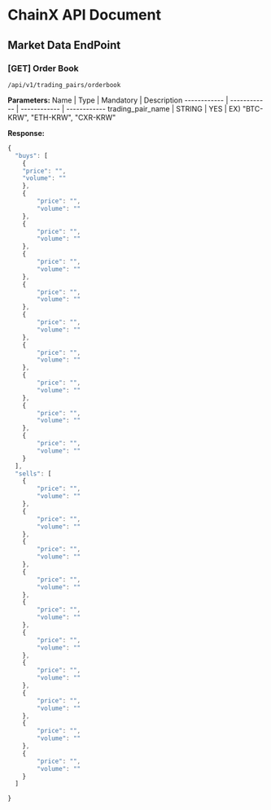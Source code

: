 # ChainX API Document

## Market Data EndPoint

### [GET] Order Book
```
/api/v1/trading_pairs/orderbook
```

**Parameters:**
Name | Type | Mandatory | Description
------------ | ------------ | ------------ | ------------
trading_pair_name | STRING | YES | EX) "BTC-KRW", "ETH-KRW", "CXR-KRW"

**Response:**
```javascript
{
  "buys": [
    {
	"price": "",
	"volume": ""
    },
    {
        "price": "",
        "volume": ""
    },
    {
        "price": "",
        "volume": ""
    },
    {
        "price": "",
        "volume": ""
    },
    {
        "price": "",
        "volume": ""
    },
    {
        "price": "",
        "volume": ""
    },
    {
        "price": "",
        "volume": ""
    },
    {
        "price": "",
        "volume": ""
    },
    {
        "price": "",
        "volume": ""
    },
    {
        "price": "",
        "volume": ""
    }
  ],
  "sells": [
    {
        "price": "",
        "volume": ""
    },
    {
        "price": "",
        "volume": ""
    },
    {
        "price": "",
        "volume": ""
    },
    {
        "price": "",
        "volume": ""
    },
    {
        "price": "",
        "volume": ""
    },
    {
        "price": "",
        "volume": ""
    },
    {
        "price": "",
        "volume": ""
    },
    {
        "price": "",
        "volume": ""
    },
    {
        "price": "",
        "volume": ""
    },
    {
        "price": "",
        "volume": ""
    }
  ]

}
```


